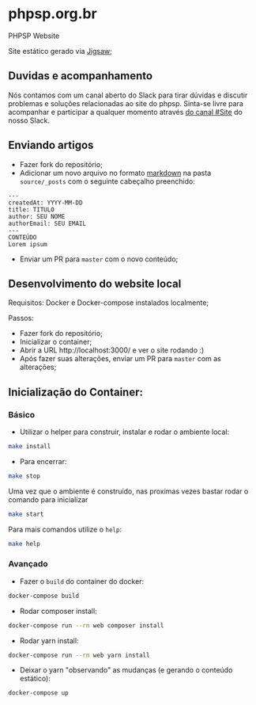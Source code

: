 # phpsp.org.br
PHPSP Website

Site estático gerado via [Jigsaw](http://jigsaw.tighten.co);

## Duvidas e acompanhamento
Nós contamos com um canal aberto do Slack para tirar dúvidas e discutir problemas e soluções relacionadas ao site do phpsp.
Sinta-se livre para acompanhar e participar a qualquer momento através [do canal #Site](https://phpsp.slack.com/messages/CHTV7H1KK/)
do nosso Slack.

## Enviando artigos
* Fazer fork do repositório;
* Adicionar um novo arquivo no formato [markdown](https://en.wikipedia.org/wiki/Markdown) na pasta `source/_posts` com o seguinte cabeçalho preenchido:
> 
    ---
    createdAt: YYYY-MM-DD
    title: TITULO
    author: SEU NOME
    authorEmail: SEU EMAIL
    ---
    CONTEÚDO
    Lorem ipsum
* Enviar um PR para `master` com o novo conteúdo;

## Desenvolvimento do website local
Requisitos: Docker e Docker-compose instalados localmente;

Passos:
* Fazer fork do repositório;
* Inicializar o container;
* Abrir a URL http://localhost:3000/ e ver o site rodando :)
* Após fazer suas alterações, enviar um PR para `master` com as alterações;


## Inicialização do Container:
### Básico
* Utilizar o helper para construir, instalar e rodar o ambiente local:
```sh
make install
```
* Para encerrar:
```sh
make stop
```
Uma vez que o ambiente é construído, nas proximas vezes bastar rodar o comando para inicializar
```sh
make start
```
Para mais comandos utilize o `help`:
```sh
make help
```

### Avançado
* Fazer o `build` do container do docker:
```sh
docker-compose build
```
* Rodar composer install:
```sh
docker-compose run --rm web composer install
```
* Rodar yarn install:
```sh
docker-compose run --rm web yarn install
```
* Deixar o yarn "observando" as mudanças (e gerando o conteúdo estático):
```sh
docker-compose up
```
